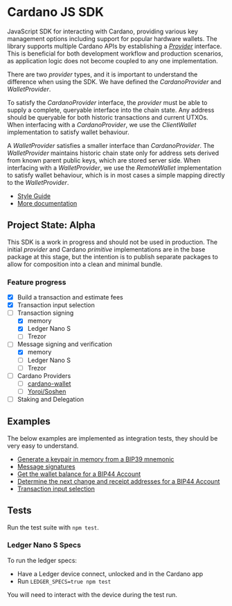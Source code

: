 # Cardano JS SDK
JavaScript SDK for interacting with Cardano, providing various key management options including support for popular hardware wallets. The library supports multiple Cardano APIs by establishing a [_Provider_](src/Provider/Provider.ts) interface. This is beneficial for both development workflow and production scenarios, as application logic does not become coupled to any one implementation.

There are two _provider_ types, and it is important to understand the difference when using the SDK. We have defined the _CardanoProvider_ and _WalletProvider_.

To satisfy the _CardanoProvider_ interface, the _provider_ must be able to supply a complete, queryable interface into the chain state. Any address should be queryable for both historic transactions and current UTXOs. When interfacing with a _CardanoProvider_, we use the _ClientWallet_ implementation to satisfy wallet behaviour. 

A _WalletProvider_ satisfies a smaller interface than _CardanoProvider_. The _WalletProvider_ maintains historic chain state only for address sets derived from known parent public keys, which are stored server side. When interfacing with a _WalletProvider_, we use the _RemoteWallet_ implementation to satisfy wallet behaviour, which is in most cases a simple mapping directly to the _WalletProvider_.

 - [Style Guide](docs/style_guide.md)
 - [More documentation](docs)

## Project State: Alpha

This SDK is a work in progress and should not be used in production. The initial _provider_ and Cardano _primitive_ implementations are in the base package at this stage, but the intention is to publish separate packages to allow for composition into a clean and minimal bundle.

### Feature progress

- [x] Build a transaction and estimate fees
- [x] Transaction input selection
- [ ] Transaction signing
  - [x] memory
  - [x] Ledger Nano S
  - [ ] Trezor
- [ ] Message signing and verification
  - [x] memory
  - [ ] Ledger Nano S
  - [ ] Trezor  
- [ ] Cardano Providers
  - [ ] [cardano-wallet](https://github.com/input-output-hk/cardano-wallet)
  - [ ] [Yoroi/Soshen](https://soshen.io/api-docs.html)
- [ ] Staking and Delegation

## Examples
The below examples are implemented as integration tests, they should be very easy to understand.

- [Generate a keypair in memory from a BIP39 mnemonic](src/test/MemoryKeyManager.spec.ts)
- [Message signatures](src/test/SignAndVerify.spec.ts)
- [Get the wallet balance for a BIP44 Account](src/test/WalletBalance.spec.ts)
- [Determine the next change and receipt addresses for a BIP44 Account](src/test/DetermineNextAddressForWallet.spec.ts)
- [Transaction input selection](src/test/SelectInputsForTransaction.spec.ts)

## Tests

Run the test suite with `npm test`.

### Ledger Nano S Specs
To run the ledger specs:
- Have a Ledger device connect, unlocked and in the Cardano app
- Run `LEDGER_SPECS=true npm test`
  
You will need to interact with the device during the test run.
